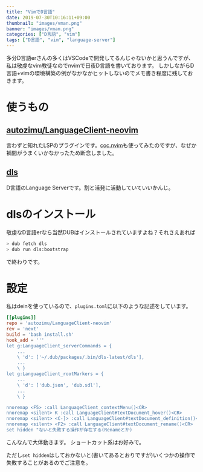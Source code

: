 ```yaml
---
title: "VimでD言語"
date: 2019-07-30T10:16:11+09:00
thumbnail: "images/vman.png"
banner: "images/vman.png"
categories: ["D言語", "vim"]
tags: ["D言語", "vim", "language-server"]
---
```


多分D言語erさんの多くはVSCodeで開発してるんじゃないかと思うんですが、私は敬虔なvim教徒なのでnvimで日夜D言語を書いております。
しかしながらD言語+vimの環境構築の例がなかなかヒットしないのでメモ書き程度に残しておきます。

# 使うもの
## [autozimu/LanguageClient-neovim](https://github.com/autozimu/LanguageClient-neovim)
言わずと知れたLSPのプラグインです。[coc.nvim](https://github.com/neoclide/coc.nvim)も使ってみたのですが、なぜか補間がうまくいかなかったため断念しました。

## [dls](https://github.com/d-language-server/dls)
D言語のLanguage Serverです。割と活発に活動していていいかんじ。

# dlsのインストール
敬虔なD言語erなら当然DUBはインストールされていますよね？それさえあれば
```bash
> dub fetch dls
> dub run dls:bootstrap
```
で終わりです。

# 設定
私はdeinを使っているので、`plugins.toml`に以下のような記述をしています。
```toml
[[plugins]]
repo = 'autozimu/LanguageClient-neovim'
rev = 'next'
build = 'bash install.sh'
hook_add = '''
let g:LanguageClient_serverCommands = {
    ...
    \ 'd': ['~/.dub/packages/.bin/dls-latest/dls'],
    ...
    \ }
let g:LanguageClient_rootMarkers = {
    ...
    \ 'd': ['dub.json', 'dub.sdl'],
    ...
    \ }

nnoremap <F5> :call LanguageClient_contextMenu()<CR>
nnoremap <silent> K :call LanguageClient#textDocument_hover()<CR>
nnoremap <silent> <C-]> :call LanguageClient#textDocument_definition()<CR>
nnoremap <silent> <F2> :call LanguageClient#textDocument_rename()<CR>
set hidden "ないと失敗する操作が存在する(Renameとか)
```

こんなんで大体動きます。
ショートカット系はお好みで。

ただし`set hidden`はしておかないと(書いてあるとおりですが)いくつかの操作で失敗することがあるのでご注意を。
